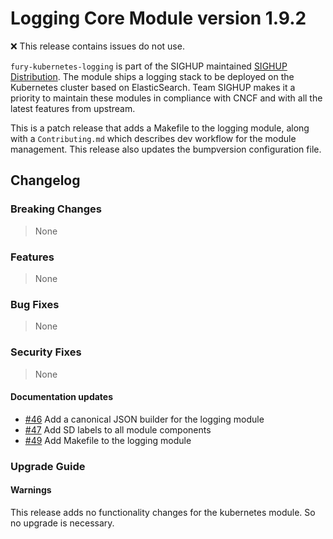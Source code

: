 # Logging Core Module version 1.9.2

:x: This release contains issues do not use.

`fury-kubernetes-logging` is part of the SIGHUP maintained [SIGHUP Distribution](https://github.com/sighupio/fury-distribution). The module ships a logging stack to be deployed on the Kubernetes cluster based on ElasticSearch. Team SIGHUP makes it a priority to maintain these modules in compliance with CNCF and with all the latest features from upstream.

This is a patch release that adds a Makefile to the logging module, along with a `Contributing.md` which describes dev workflow for the module management. This release also updates the bumpversion configuration file.

## Changelog

### Breaking Changes
> None
### Features
> None
### Bug Fixes
> None
### Security Fixes
> None
#### Documentation updates
- [#46](https://github.com/sighupio/fury-kubernetes-logging/pull/46) Add a canonical JSON builder for the logging module
- [#47](https://github.com/sighupio/fury-kubernetes-logging/pull/47) Add SD labels to all module components
- [#49](https://github.com/sighupio/fury-kubernetes-logging/pull/49) Add Makefile to the logging module

### Upgrade Guide

#### Warnings

This release adds no functionality changes for the kubernetes module. So no upgrade is necessary.
